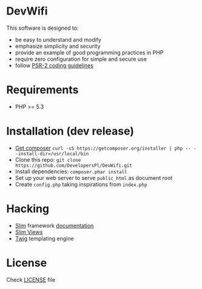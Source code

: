 DevWifi
=======
This software is designed to:

* be easy to understand and modify
* emphasize simplicity and security
* provide an example of good programming practices in PHP
* require zero configuration for simple and secure use
* follow [PSR-2 coding guidelines](http://www.php-fig.org/psr/psr-2/)

Requirements
=====
* PHP >= 5.3

Installation (dev release)
=====
* [Get composer](https://getcomposer.org/download) ```curl -sS https://getcomposer.org/installer | php -- --install-dir=/usr/local/bin```
* Clone this repo: ```git clone https://github.com/DevelopersPl/DevWifi.git```
* Install dependencies: ```composer.phar install```
* Set up your web server to serve ```public_html``` as document root
* Create ```config.php``` taking inspirations from ```index.php```

Hacking
=====
* [Slim](http://slimframework.com) framework [documentation](http://docs.slimframework.com/)
* [Slim Views](https://github.com/codeguy/Slim-Views)
* [Twig](http://twig.sensiolabs.org/) templating engine

License
=====
Check [LICENSE](LICENSE) file